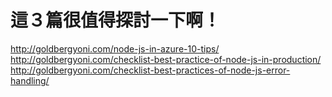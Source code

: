 
# 這３篇很值得探討一下啊！

http://goldbergyoni.com/node-js-in-azure-10-tips/  
http://goldbergyoni.com/checklist-best-practice-of-node-js-in-production/  
http://goldbergyoni.com/checklist-best-practices-of-node-js-error-handling/  
